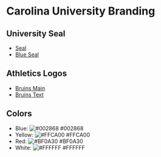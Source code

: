 # Carolina University Branding
## University Seal
* [Seal](https://marketing.piedmontu.edu/cu-logo-assets/seal.png)
* [Blue Seal](https://marketing.piedmontu.edu/cu-logo-assets/seal-blue.png)

## Athletics Logos
* [Bruins Main](https://marketing.piedmontu.edu/cu-logo-assets/bruins-main.png)
* [Bruins Text](https://marketing.piedmontu.edu/cu-logo-assets/bruins-text.png)

## Colors
* Blue: ![#002868](https://placehold.it/15/002868/000000?text=+) #002868
* Yellow: ![#FFCA00](https://placehold.it/15/FFCA00/000000?text=+) #FFCA00
* Red: ![#BF0A30](https://placehold.it/15/BF0A30/000000?text=+) #BF0A30
* White: ![#FFFFFF](https://placehold.it/15/FFFFFF/000000?text=+) #FFFFFF
